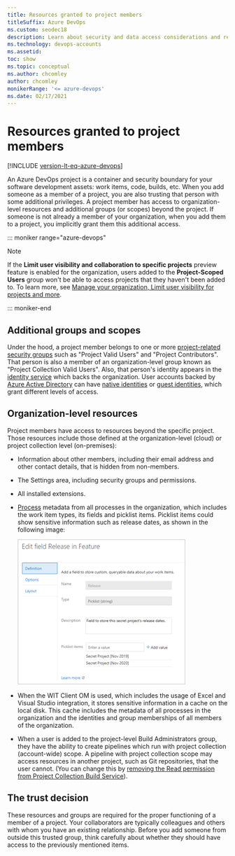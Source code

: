 ```yaml
---
title: Resources granted to project members
titleSuffix: Azure DevOps
ms.custom: seodec18
description: Learn about security and data access considerations and resources granted when you add members to a project or organization 
ms.technology: devops-accounts
ms.assetid: 
toc: show
ms.topic: conceptual
ms.author: chcomley
author: chcomley
monikerRange: '<= azure-devops'
ms.date: 02/17/2021
---
```


# Resources granted to project members

[!INCLUDE [version-lt-eq-azure-devops](../../includes/version-lt-eq-azure-devops.md)]

An Azure DevOps project is a container and security boundary for your software development assets: work items, code, builds, etc.
When you add someone as a member of a project, you are also trusting that person with some additional privileges.
A project member has access to organization-level resources and additional groups (or scopes) beyond the project.
If someone is not already a member of your organization, when you add them to a project, you implicitly grant them this additional access.  

 
::: moniker range="azure-devops"  

> [!NOTE]  
> If the **Limit user visibility and collaboration to specific projects** preview feature is enabled for the organization, users added to the **Project-Scoped Users** group won't be able to access projects that they haven't been added to. To learn more, see [Manage your organization, Limit user visibility for projects and more](../../user-guide/manage-organization-collection.md#project-scoped-user-group). 

::: moniker-end  


## Additional groups and scopes

Under the hood, a project member belongs to one or more [project-related security groups](../security/about-permissions.md#security-group-membership) such as "Project Valid Users" and "Project Contributors".
That person is also a member of an organization-level group known as "Project Collection Valid Users".
Also, that person's identity appears in the [identity service](../security/about-security-identity.md#authentication) which backs the organization. 
User accounts backed by [Azure Active Directory](/azure/active-directory/) can have [native identities](/azure/active-directory/add-users-azure-active-directory) or [guest identities](/azure/active-directory/active-directory-b2b-what-is-azure-ad-b2b), which grant different levels of access.

## Organization-level resources 

Project members have access to resources beyond the specific project. 
Those resources include those defined at the organization-level (cloud) or project collection level (on-premises):

* Information about other members, including their email address and other contact details, that is hidden from non-members.
* The Settings area, including security groups and permissions.
* All installed extensions.
* [Process](../settings/work/manage-process.md) metadata from all processes in the organization, which includes the work item types, its fields and picklist items. Picklist items could show sensitive information such as release dates, as shown in the following image:

  ![Edit field release in feature](media/edit-field-release-in-feature.png)

* When the WIT Client OM is used, which includes the usage of Excel and Visual Studio integration, it stores sensitive information in a cache on the local disk. This cache includes the metadata of all processes in the organization and the identities and group memberships of all members of the organization.
* When a user is added to the project-level Build Administrators group, they have the ability to create pipelines which run with project collection (account-wide) scope. A pipeline with project collection scope may access resources in another project, such as Git repositories, that the user cannot. (You can change this by [removing the Read permission from Project Collection Build Service](../../repos/git/set-git-repository-permissions.md#pcbs-has-read-by-default)).

## The trust decision

These resources and groups are required for the proper functioning of a member of a project.
Your collaborators are typically colleagues and others with whom you have an existing relationship.
Before you add someone from outside this trusted group, think carefully about whether they should have access to the previously mentioned items.
